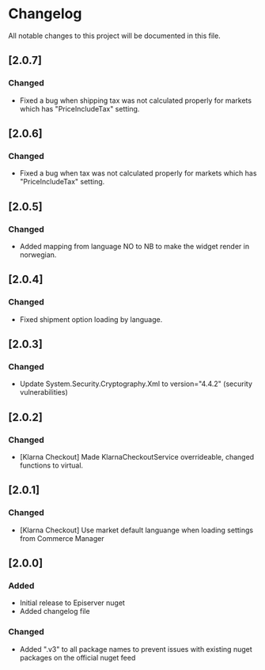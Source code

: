 # Changelog

All notable changes to this project will be documented in this file.

## [2.0.7]

### Changed
- Fixed a bug when shipping tax was not calculated properly for markets which has "PriceIncludeTax" setting.

## [2.0.6]

### Changed
- Fixed a bug when tax was not calculated properly for markets which has "PriceIncludeTax" setting.

## [2.0.5]

### Changed
- Added mapping from language NO to NB to make the widget render in norwegian.

## [2.0.4]

### Changed
- Fixed shipment option loading by language.

## [2.0.3]

### Changed
- Update System.Security.Cryptography.Xml to version="4.4.2" (security vulnerabilities)

## [2.0.2] 

### Changed
- [Klarna Checkout] Made KlarnaCheckoutService overrideable, changed functions to virtual.

## [2.0.1]

### Changed
- [Klarna Checkout] Use market default languange when loading settings from Commerce Manager

## [2.0.0]

### Added
- Initial release to Episerver nuget
- Added changelog file

### Changed
- Added ".v3" to all package names to prevent issues with existing nuget packages on the official nuget feed
